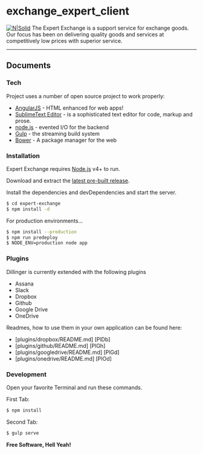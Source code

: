 # exchange_expert_client
[![N|Solid](http://www.kclifesciences.org/wp-content/uploads/expert-exchange-large.gif)](https://github.com/yehnkay/exchange_expert_client)
The Expert Exchange is a support service for exchange goods. Our focus has been on delivering quality goods and services at competitively low prices with superior service.

----------
Documents
----------
### Tech

Project uses a number of open source project to work properly:

* [AngularJS] - HTML enhanced for web apps!
* [SublimeText Editor] - is a sophisticated text editor for code, markup and prose.
* [node.js] - evented I/O for the backend
* [Gulp] - the streaming build system
* [Bower] - A package manager for the web

### Installation

Expert Exchange requires [Node.js](https://nodejs.org/) v4+ to run.

Download and extract the [latest pre-built release](https://github.com/yehnkay/exchange_expert_client).

Install the dependencies and devDependencies and start the server.

```sh
$ cd expert-exchange
$ npm install -d
```

For production environments...

```sh
$ npm install --production
$ npm run predeploy
$ NODE_ENV=production node app
```

### Plugins

Dillinger is currently extended with the following plugins
* Assana
* Slack
* Dropbox
* Github
* Google Drive
* OneDrive

Readmes, how to use them in your own application can be found here:

* [plugins/dropbox/README.md] [PlDb]
* [plugins/github/README.md] [PlGh]
* [plugins/googledrive/README.md] [PlGd]
* [plugins/onedrive/README.md] [PlOd]

### Development
Open your favorite Terminal and run these commands.

First Tab:
```sh
$ npm install
```

Second Tab:
```sh
$ gulp serve
```

**Free Software, Hell Yeah!**

[//]: # (These are reference links used in the body of this note and get stripped out when the markdown processor does its job. There is no need to format nicely because it shouldn't be seen. Thanks SO - http://stackoverflow.com/questions/4823468/store-comments-in-markdown-syntax)

   [SublimeText Editor]: <http://www.sublimetext.com/>
   [Bower]: <https://bower.io/>
   [node.js]: <http://nodejs.org>
   [AngularJS]: <http://angularjs.org>
   [Gulp]: <http://gulpjs.com>

   
